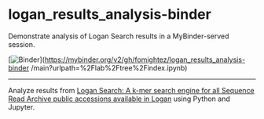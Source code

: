 # logan_results_analysis-binder
Demonstrate analysis of Logan Search results in a MyBinder-served session.


[![Binder](https://mybinder.org/badge_logo.svg)](https://mybinder.org/v2/gh/fomightez/logan_results_analysis-binder
/main?urlpath=%2Flab%2Ftree%2Findex.ipynb)

-----------

Analyze results from [Logan Search: A k-mer search engine for all Sequence Read Archive public accessions available in Logan](https://logan-search.org/) using Python and Jupyter.